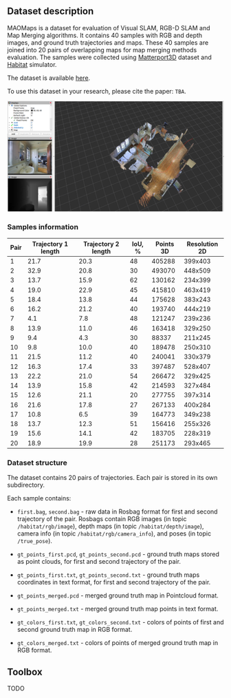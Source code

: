 ## Dataset description

MAOMaps is a dataset for evaluation of Visual SLAM, RGB-D SLAM and Map Merging algorithms. It contains 40 samples with RGB and depth images, and ground truth trajectories and maps. These 40 samples are joined into 20 pairs of overlapping maps for map merging methods evaluation. The samples were collected using [Matterport3D](https://niessner.github.io/Matterport/) dataset and [Habitat](https://aihabitat.org/) simulator.

The dataset is available [here](https://drive.google.com/drive/folders/1K88CglO9go3K4pJn_YUZCuWnT8yALefI).

To use this dataset in your research, please cite the paper: `TBA`.

![Image](img/maomaps_screen.png?raw=true "Title")

### Samples information

| Pair | Trajectory 1 length | Trajectory 2 length | IoU, % | Points 3D | Resolution 2D |
|------|---------------------|---------------------|--------|-----------|---------------|
|   1  |         21.7        |         20.3        | 48     | 405288    | 399x403       |
|   2  |         32.9        |         20.8        | 30     | 493070    | 448x509       | 
|   3  |         13.7        |         15.9        | 62     | 130162    | 234x399       | 
|   4  |         19.0        |         22.9        | 45     | 415810    | 463x419       | 
|   5  |         18.4        |         13.8        | 44     | 175628    | 383x243       | 
|   6  |         16.2        |         21.2        | 40     | 193740    | 444x219       | 
|   7  |         4.1         |         7.8         | 48     | 121247    | 239x236       | 
|   8  |         13.9        |         11.0        | 46     | 163418    | 329x250       |
|   9  |         9.4         |         4.3         | 30     | 88337     | 211x245       | 
|   10 |         9.8         |         10.0        | 40     | 189478    | 250x310       | 
|  11  |         21.5        |         11.2        | 40     | 240041    | 330x379       | 
|  12  |         16.3        |         17.4        | 33     | 397487    | 528x407       | 
|  13  |         22.2        |         21.0        | 54     | 266472    | 329x425       | 
|  14  |         13.9        |         15.8        | 42     | 214593    | 327x484       | 
|  15  |         12.6        |         21.1        | 20     | 277755    | 397x314       | 
|  16  |         21.6        |         17.8        | 27     | 267133    | 400x284       | 
|  17  |         10.8        |         6.5         | 39     | 164773    | 349x238       | 
|  18  |         13.7        |         12.3        | 51     | 156416    | 255x326       | 
|  19  |         15.6        |         14.1        | 42     | 183705    | 228x319       | 
|  20  |         18.9        |         19.9        | 28     | 251173    | 293x465       | 


### Dataset structure

The dataset contains 20 pairs of trajectories. Each pair is stored in its own subdirectory.

Each sample contains:

* `first.bag`, `second.bag` - raw data in Rosbag format for first and second trajectory of the pair. Rosbags contain RGB images (in topic `/habitat/rgb/image`), depth maps (in topic `/habitat/depth/image`), camera info (in topic `/habitat/rgb/camera_info`), and poses (in topic `/true_pose`).

* `gt_points_first.pcd`, `gt_points_second.pcd` - ground truth maps stored as point clouds, for first and second trajectory of the pair.

* `gt_points_first.txt`, `gt_points_second.txt` - ground truth maps coordinates in text format, for first and second trajectory of the pair.

* `gt_points_merged.pcd` - merged ground truth map in Pointcloud format.

* `gt_points_merged.txt` - merged ground truth map points in text format.

* `gt_colors_first.txt`, `gt_colors_second.txt` - colors of points of first and second ground truth map in RGB format.

* `gt_colors_merged.txt` - colors of points of merged ground truth map in RGB format.

## Toolbox

TODO
